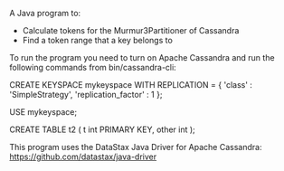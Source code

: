 A Java program to:
- Calculate tokens for the Murmur3Partitioner of Cassandra
- Find a token range that a key belongs to

To run the program you need to turn on Apache Cassandra and run the following commands from bin/cassandra-cli:

CREATE KEYSPACE mykeyspace
WITH REPLICATION = { 'class' : 'SimpleStrategy', 'replication_factor' : 1 };

USE mykeyspace;

CREATE TABLE t2 (
  t int PRIMARY KEY,
  other int
);

This program uses the DataStax Java Driver for Apache Cassandra: https://github.com/datastax/java-driver

